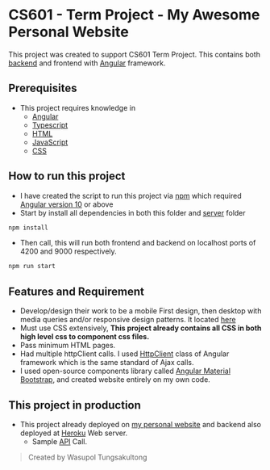 # CS601 - Term Project - My Awesome Personal Website

This project was created to support CS601 Term Project. This contains both [backend](server) and frontend with [Angular](https://angular.io/) framework. 

## Prerequisites

* This project requires knowledge in
    - [Angular](https://angular.io/)
    - [Typescript](https://www.typescriptlang.org/)
    - [HTML](https://developer.mozilla.org/docs/Learn/HTML/Introduction_to_HTML)
    - [JavaScript](https://developer.mozilla.org/en-US/docs/Web/JavaScript/A_re-introduction_to_JavaScript)
    - [CSS](https://developer.mozilla.org/docs/Learn/CSS/First_steps)

## How to run this project

* I have created the script to run this project via [npm](https://www.npmjs.com) which required [Angular version 10](https://angular.io/guide/setup-local#install-the-angular-cli) or above
* Start by install all dependencies in both this folder and [server](server) folder
```sh
npm install 
```
* Then call, this will run both frontend and backend on localhost ports of 4200 and 9000 respectively.
```sh
npm run start
```

## Features and Requirement

* Develop/design their work to be a mobile First design, then desktop with media queries and/or responsive design patterns. It located [here](src/app/app.component.css)
* Must use CSS extensively, **This project already contains all CSS in both high level css to component css files.**
* Pass minimum HTML pages.
* Had multiple httpClient calls. I used [HttpClient](https://angular.io/api/common/http/HttpClient) class of Angular framework which is the same standard of Ajax calls.
* I used open-source components library called [Angular Material Bootstrap](https://mdbootstrap.com/docs/angular/), and created website entirely on my own code.

## This project in production
- This project already deployed on [my personal website](https://peepo3663.github.io) and backend also deployed at [Heroku](https://cs601-node-be.herokuapp.com) Web server.
    - Sample [API](https://cs601-node-be.herokuapp.com/infos) Call. 

> Created by Wasupol Tungsakultong
